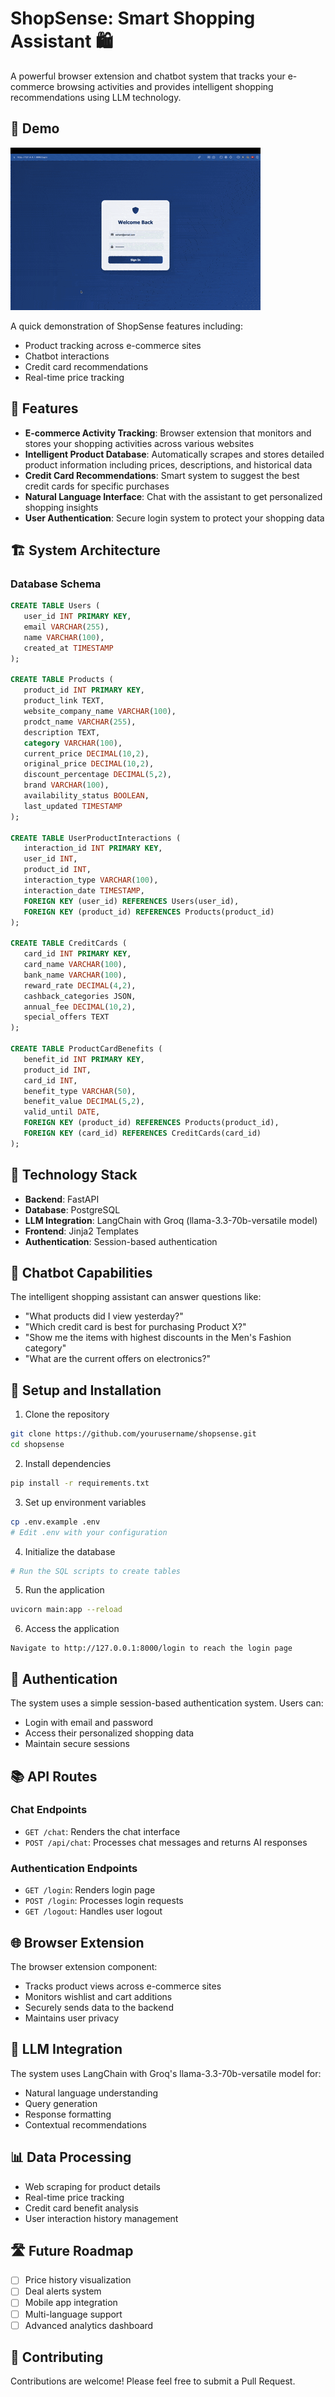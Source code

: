 # ShopSense: Smart Shopping Assistant 🛍️

A powerful browser extension and chatbot system that tracks your e-commerce browsing activities and provides intelligent shopping recommendations using LLM technology.

## 🎥 Demo

![ShopSense Demo](demo/shopsense_demo.gif)

A quick demonstration of ShopSense features including:
- Product tracking across e-commerce sites
- Chatbot interactions
- Credit card recommendations
- Real-time price tracking

## 🌟 Features

- **E-commerce Activity Tracking**: Browser extension that monitors and stores your shopping activities across various websites
- **Intelligent Product Database**: Automatically scrapes and stores detailed product information including prices, descriptions, and historical data
- **Credit Card Recommendations**: Smart system to suggest the best credit cards for specific purchases
- **Natural Language Interface**: Chat with the assistant to get personalized shopping insights
- **User Authentication**: Secure login system to protect your shopping data

## 🏗️ System Architecture

### Database Schema

```sql
CREATE TABLE Users (
   user_id INT PRIMARY KEY,
   email VARCHAR(255),
   name VARCHAR(100),
   created_at TIMESTAMP
);

CREATE TABLE Products (
   product_id INT PRIMARY KEY,
   product_link TEXT,
   website_company_name VARCHAR(100),
   prodct_name VARCHAR(255),
   description TEXT,
   category VARCHAR(100),
   current_price DECIMAL(10,2),
   original_price DECIMAL(10,2),
   discount_percentage DECIMAL(5,2),
   brand VARCHAR(100),
   availability_status BOOLEAN,
   last_updated TIMESTAMP
);

CREATE TABLE UserProductInteractions (
   interaction_id INT PRIMARY KEY,
   user_id INT,
   product_id INT,
   interaction_type VARCHAR(100),
   interaction_date TIMESTAMP,
   FOREIGN KEY (user_id) REFERENCES Users(user_id),
   FOREIGN KEY (product_id) REFERENCES Products(product_id)
);

CREATE TABLE CreditCards (
   card_id INT PRIMARY KEY,
   card_name VARCHAR(100),
   bank_name VARCHAR(100),
   reward_rate DECIMAL(4,2),
   cashback_categories JSON,
   annual_fee DECIMAL(10,2),
   special_offers TEXT
);

CREATE TABLE ProductCardBenefits (
   benefit_id INT PRIMARY KEY,
   product_id INT,
   card_id INT,
   benefit_type VARCHAR(50),
   benefit_value DECIMAL(5,2),
   valid_until DATE,
   FOREIGN KEY (product_id) REFERENCES Products(product_id),
   FOREIGN KEY (card_id) REFERENCES CreditCards(card_id)
);
```

## 🚀 Technology Stack

- **Backend**: FastAPI
- **Database**: PostgreSQL
- **LLM Integration**: LangChain with Groq (llama-3.3-70b-versatile model)
- **Frontend**: Jinja2 Templates
- **Authentication**: Session-based authentication

## 💬 Chatbot Capabilities

The intelligent shopping assistant can answer questions like:
- "What products did I view yesterday?"
- "Which credit card is best for purchasing Product X?"
- "Show me the items with highest discounts in the Men's Fashion category"
- "What are the current offers on electronics?"

## 🔧 Setup and Installation

1. Clone the repository
```bash
git clone https://github.com/yourusername/shopsense.git
cd shopsense
```

2. Install dependencies
```bash
pip install -r requirements.txt
```

3. Set up environment variables
```bash
cp .env.example .env
# Edit .env with your configuration
```

4. Initialize the database
```bash
# Run the SQL scripts to create tables
```

5. Run the application
```bash
uvicorn main:app --reload
```

6. Access the application
```
Navigate to http://127.0.0.1:8000/login to reach the login page
```

## 🔐 Authentication

The system uses a simple session-based authentication system. Users can:
- Login with email and password
- Access their personalized shopping data
- Maintain secure sessions

## 📚 API Routes

### Chat Endpoints
- `GET /chat`: Renders the chat interface
- `POST /api/chat`: Processes chat messages and returns AI responses

### Authentication Endpoints
- `GET /login`: Renders login page
- `POST /login`: Processes login requests
- `GET /logout`: Handles user logout

## 🌐 Browser Extension

The browser extension component:
- Tracks product views across e-commerce sites
- Monitors wishlist and cart additions
- Securely sends data to the backend
- Maintains user privacy

## 🤖 LLM Integration

The system uses LangChain with Groq's llama-3.3-70b-versatile model for:
- Natural language understanding
- Query generation
- Response formatting
- Contextual recommendations

## 📊 Data Processing

- Web scraping for product details
- Real-time price tracking
- Credit card benefit analysis
- User interaction history management

## 🛣️ Future Roadmap

- [ ] Price history visualization
- [ ] Deal alerts system
- [ ] Mobile app integration
- [ ] Multi-language support
- [ ] Advanced analytics dashboard

## 👥 Contributing

Contributions are welcome! Please feel free to submit a Pull Request.

